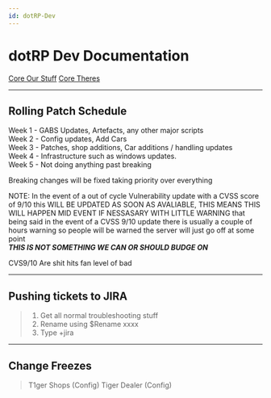 ```yaml
---
id: dotRP-Dev
---
```

# dotRP Dev Documentation

[Core Our Stuff](/docs/core.md)
[Core Theres](https://docs.c8re.store/)

---

## Rolling Patch Schedule  

Week 1 - GABS Updates, Artefacts, any other major scripts  
Week 2 - Config updates, Add Cars  
Week 3 - Patches, shop additions, Car additions / handling updates  
Week 4 - Infrastructure such as windows updates.  
Week 5 - Not doing anything past breaking  

Breaking changes will be fixed taking priority over everything  

NOTE: In the event of a out of cycle Vulnerability update with a CVSS score of 9/10 this WILL BE UPDATED AS SOON AS AVALIABLE, THIS MEANS THIS WILL HAPPEN MID EVENT IF NESSASARY WITH LITTLE WARNING
that being said in the event of a CVSS 9/10 update there is usually a couple of hours warning so people will be warned the server will just go off at some point  
***THIS IS NOT SOMETHING WE CAN OR SHOULD BUDGE ON***

CVS9/10 Are shit hits fan level of bad

---

## Pushing tickets to JIRA

>1) Get all normal troubleshooting stuff  
>2) Rename using $Rename xxxx
>3) Type +jira

---

## Change Freezes 

>T1ger Shops (Config)
>Tiger Dealer (Config)



